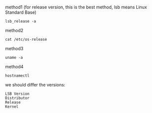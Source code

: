 method1 (for release version, this is the best method, lsb means Linux Standard Base)
```
lsb_release -a
```
method2
```
cat /etc/os-release
```
method3
```
uname -a
```
method4
```
hostnamectl
```
we should differ the versions:
```
LSB Version
Distributor
Release
Kernel
```
